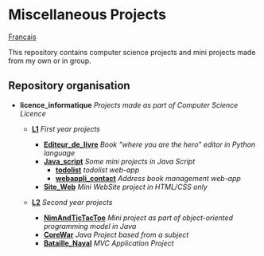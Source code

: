 # Miscellaneous Projects

[Français](README.md)


This repository contains computer science projects and mini projects made from my own or in group.

## Repository organisation

- **licence_informatique** *Projects made as part of Computer Science Licence*

  - [**L1**](licence_informatique/L1/) *First year projects*

    - [**Editeur_de_livre**](licence_informatique/L1/Editeur_de_livre/) *Book "where you are the hero" editor in Python language*
    - [**Java_script**](licence_informatique/L1/Java_script/) *Some mini projects in Java Script*
      - [**todolist**](licence_informatique/L1/Java_script/todolist/) *todolist web-app*
      - [**webappli_contact**](licence_informatique/L1/Java_script/wewebappli_contact/) *Address book management web-app*
    - [**Site_Web**](licence_informatique/L1/Site_Web/) *Mini WebSite project in HTML/CSS only*
  - [**L2**](licence_informatique/L2/) *Second year projects*

    - [**NimAndTicTacToe**](licence_informatique/L2/NimAndTicTacToe/) *Mini project as part of object-oriented programming model in Java*
    - [**CoreWar**](licence_informatique/L2/CoreWar/) *Java Project based from a subject*
    - [**Bataille_Naval**](licence_informatique/L2/Bataille_Naval) *MVC Application Project*
